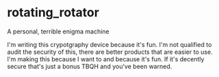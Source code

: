 # rotating_rotator
A personal, terrible enigma machine

I'm writing this crypotgraphy device because it's fun. I'm not qualified to audit the security of this, there are better products that are easier to use. I'm making this because I want to and because it's fun. If it's decently secure that's just a bonus TBQH and you've been warned.
